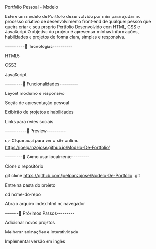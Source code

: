 Portfolio Pessoal - Modelo

Este é um modelo de Portfolio desenvolvido por mim para ajudar no processo criativo de desenvolvimento front-end de qualquer pessoa que queira criar o seu próprio Portfolio
Desenvolvido com HTML, CSS e JavaScript.O objetivo do projeto é apresentar minhas informações, habilidades e projetos de forma clara, simples e responsiva.

----------🚀 Tecnologias----------

HTML5

CSS3

JavaScript

---------🎨 Funcionalidades----------

Layout moderno e responsivo

Seção de apresentação pessoal

Exibição de projetos e habilidades

Links para redes sociais

-----------📸 Preview----------

👉 Clique aqui para ver o site online: https://joelpanzojose.github.io/Modelo-De-Portfolio/

---------📂 Como usar localmente---------

Clone o repositório

git clone https://github.com/joelpanzojose/Modelo-De-Portfólio
.git


Entre na pasta do projeto

cd nome-do-repo


Abra o arquivo index.html no navegador

-------📌 Próximos Passos---------

Adicionar novos projetos

Melhorar animações e interatividade

Implementar versão em inglês
